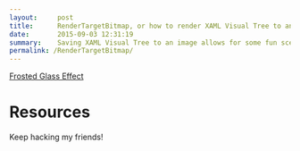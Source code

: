 ```yaml
---
layout:     post
title:      RenderTargetBitmap, or how to render XAML Visual Tree to an image
date:       2015-09-03 12:31:19
summary:    Saving XAML Visual Tree to an image allows for some fun scenarios, especialy when paired with libraries such as Win2D
permalink: /RenderTargetBitmap/
---
```


[Frosted Glass Effect](http://i.imgur.com/48GXe09.gifv)




# Resources #


Keep hacking my friends!
